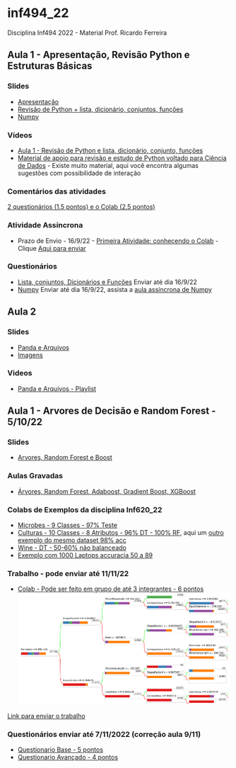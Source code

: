 # inf494_22
Disciplina Inf494 2022 - Material Prof. Ricardo Ferreira

## Aula 1 - Apresentação, Revisão Python e Estruturas Básicas

### Slides
* [Apresentação](https://docs.google.com/presentation/d/1dZ98alJoRhPi1VDhi6TzLJU6KWIxZ1s3OOfT0k6bXEQ/edit?usp=sharing)
* [Revisão de Python + lista, dicionário, conjuntos, funções](https://docs.google.com/presentation/d/1IkYe5iB5MkWd0CNRco209fyV3zhBc5bquIcuDvWlESI/edit?usp=sharing)
* [Numpy](https://docs.google.com/presentation/d/1ivNqX7_H_1pRpoWrD0lsfyBqi8tnhCR66xE7oM_r5ok/edit?usp=sharing)

### Vídeos

* [Aula 1 - Revisão de Python e lista, dicionário, conjunto, funções](https://www.youtube.com/playlist?list=PLcvOyD_LMr6k4QDC3gTIn5XxB0fyNq89_)
* [Material de apoio para revisão e estudo de Python voltado para Ciência de Dados](https://www.youtube.com/playlist?list=PLcvOyD_LMr6ncgoZJsCXG_BPRnsz3nVvH) - Existe muito material, aqui você encontra algumas sugestões com possibilidade de interação

### Comentários das atividades 

[2 questionários (1.5 pontos) e o Colab (2.5 pontos)](https://youtu.be/L6x1LXfDOCg)
### Atividade Assíncrona

* Prazo de Envio - 16/9/22 - [Primeira Atividade: conhecendo o Colab](https://colab.research.google.com/drive/1dci5GOtTuFzD3SUgdsn6FKq8KpsdiRmp?usp=sharing) - Clique [Aqui para enviar](https://forms.gle/iRELZ8ZVK346v5PU6)

### Questionários

* [Lista, conjuntos, Dicionários e Funções](https://forms.gle/2NVgwqyJ5GJrZdWD9) Enviar até dia 16/9/22
* [Numpy](https://forms.gle/ffVVEtrvs9oG6YQ67) Enviar até dia 16/9/22, assista a [aula assíncrona de Numpy](https://www.youtube.com/playlist?list=PLcvOyD_LMr6mEmqC6rOqyj8AEwWqGC5xs)

## Aula 2

### Slides
* [Panda e Arquivos](https://docs.google.com/presentation/d/1I63gxMrc6Ou92q1HBh0tOncDnc7PqzAGhnGFXAR7gow/edit?usp=sharing)
* [Imagens](https://docs.google.com/presentation/d/11FY08xMHfddQufjZ13BCNkEY_jKA2CYNPAH0Sy5EI7w/edit?usp=sharing)

### Videos
* [Panda e Arquivos - Playlist](https://www.youtube.com/playlist?list=PLcvOyD_LMr6lbrWRORmLCOfp3FvFLZmgE)

## Aula 1 - Arvores de Decisão e Random Forest - 5/10/22

### Slides
* [Arvores, Random Forest e Boost](https://docs.google.com/presentation/d/1iWLPfsATkAwWrXvUZhKAawJSrzLPt1FPTBigWVWd1TI/edit?usp=sharing)

### Aulas Gravadas
* [Árvores, Random Forest, Adaboost, Gradient Boost, XGBoost](https://www.youtube.com/playlist?list=PLcvOyD_LMr6lwBV1_b6op7MozXss1i8xM)

### Colabs de Exemplos da disciplina Inf620_22

* [Microbes - 9 Classes - 97% Teste](https://colab.research.google.com/drive/1fyUqqB9BxqElcizy-UIK0ImfizylMqFg?usp=sharing)
* [Culturas - 10 Classes - 8 Atributos - 96% DT - 100% RF](https://colab.research.google.com/drive/1Rxg2wkZyvmPouydaATpqnjmQaQCwcNrG?usp=sharing), aqui um [outro exemplo do mesmo dataset 98% acc](https://colab.research.google.com/drive/115H4-3AW54fL7vC3C4YjyzWVs76qR18K?usp=sharing)
* [Wine - DT - 50-60% não balanceado](https://colab.research.google.com/drive/1kGyjFyJbfBPzwGc1ssCX7b2VhkcIoVar?usp=sharing)
* [Exemplo com 1000 Laptops accuracia 50 a 89](https://colab.research.google.com/drive/1h3wryLegPX4GKdveBEDEY2MFR5PoN7jR?usp=sharing)

### Trabalho - pode enviar até 11/11/22

* [Colab - Pode ser feito em grupo de até 3 integrantes - 6 pontos](https://colab.research.google.com/drive/1jV7RANgjh1oc02UfdAsnGUnxRlj_QkpK?usp=sharing)
![](https://github.com/arduinoufv/inf494_22/blob/main/Captura%20de%20tela%20de%202022-10-03%2009-40-19.png?raw=true)

[Link para enviar o trabalho](https://forms.gle/Lhb4Gy91jBbGKQFD7)

### Questionários enviar até 7/11/2022 (correção aula 9/11)
* [Questionario Base - 5 pontos](https://forms.gle/NVu5RbHUR8btFStQ9)
* [Questionario Avançado - 4 pontos](https://forms.gle/Qj8JHmAKpt9eLTyp8)

